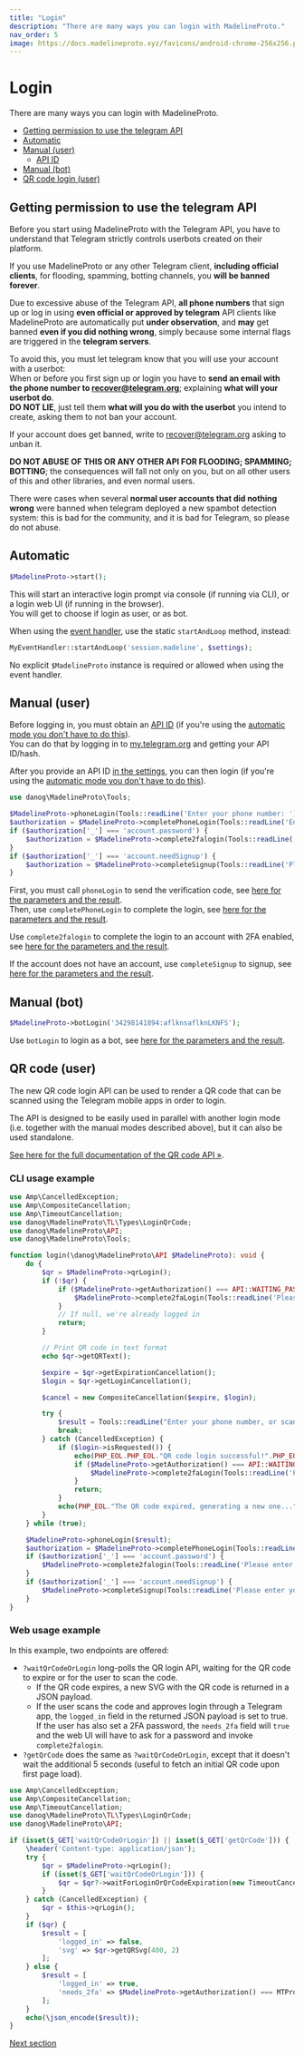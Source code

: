 ```yaml
---
title: "Login"
description: "There are many ways you can login with MadelineProto."
nav_order: 5
image: https://docs.madelineproto.xyz/favicons/android-chrome-256x256.png
---
```

# Login

There are many ways you can login with MadelineProto.

* [Getting permission to use the telegram API](#getting-permission-to-use-the-telegram-api)
* [Automatic](#automatic)
* [Manual (user)](#manual-user)
  * [API ID](#api-id)
* [Manual (bot)](#manual-bot)
* [QR code login (user)](#qr-code-user)

## Getting permission to use the telegram API

Before you start using MadelineProto with the Telegram API, you have to understand that Telegram strictly controls userbots created on their platform.  

If you use MadelineProto or any other Telegram client, **including official clients**, for flooding, spamming, botting channels, you **will be banned forever**.  

Due to excessive abuse of the Telegram API, **all phone numbers** that sign up or log in using **even official or approved by telegram** API clients like MadelineProto are automatically put **under observation**, and __may__ get banned **even if you did nothing wrong**, simply because some internal flags are triggered in the **telegram servers**.  

To avoid this, you must let telegram know that you will use your account with a userbot:  
When or before you first sign up or login you have to **send an email with the phone number to [recover@telegram.org](mailto:recover@telegram.org)**; explaining **what will your userbot do**.  
**DO NOT LIE**, just tell them **what will you do with the userbot** you intend to create, asking them to not ban your account.  

If your account does get banned, write to [recover@telegram.org](mailto:recover@telegram.org) asking to unban it.  

**DO NOT ABUSE OF THIS OR ANY OTHER API FOR FLOODING; SPAMMING; BOTTING**; the consequences will fall not only on you, but on all other users of this and other libraries, and even normal users.  

There were cases when several **normal user accounts that did nothing wrong** were banned when telegram deployed a new spambot detection system: this is bad for the community, and it is bad for Telegram, so please do not abuse.  


## Automatic

```php
$MadelineProto->start();
```

This will start an interactive login prompt via console (if running via CLI), or a login web UI (if running in the browser).  
You will get to choose if login as user, or as bot.

When using the [event handler](https://docs.madelineproto.xyz/docs/UPDATES.html), use the static `startAndLoop` method, instead:

```php
MyEventHandler::startAndLoop('session.madeline', $settings);
```

No explicit `$MadelineProto` instance is required or allowed when using the event handler.


## Manual (user)

Before logging in, you must obtain an [API ID](https://docs.madelineproto.xyz/docs/SETTINGS.html) (if you're using the [automatic mode you don't have to do this](#automatic)).  
You can do that by logging in to [my.telegram.org](https://my.telegram.org) and getting your API ID/hash.

After you provide an API ID [in the settings](https://docs.madelineproto.xyz/docs/SETTINGS.html), you can then login (if you're using the [automatic mode you don't have to do this](#automatic)).  

```php
use danog\MadelineProto\Tools;

$MadelineProto->phoneLogin(Tools::readLine('Enter your phone number: '));
$authorization = $MadelineProto->completePhoneLogin(Tools::readLine('Enter the phone code: '));
if ($authorization['_'] === 'account.password') {
    $authorization = $MadelineProto->complete2falogin(Tools::readLine('Please enter your password (hint '.$authorization['hint'].'): '));
}
if ($authorization['_'] === 'account.needSignup') {
    $authorization = $MadelineProto->completeSignup(Tools::readLine('Please enter your first name: '), readline('Please enter your last name (can be empty): '));
}
```

First, you must call `phoneLogin` to send the verification code, see [here for the parameters and the result](https://docs.madelineproto.xyz/phoneLogin.html).  
Then, use `completePhoneLogin` to complete the login, see [here for the parameters and the result](https://docs.madelineproto.xyz/completePhoneLogin.html).  

Use `complete2falogin` to complete the login to an account with 2FA enabled, see [here for the parameters and the result](https://docs.madelineproto.xyz/complete2FALogin.html).  

If the account does not have an account, use `completeSignup` to signup, see [here for the parameters and the result](https://docs.madelineproto.xyz/completeSignup.html).  


## Manual (bot)

```php
$MadelineProto->botLogin('34298141894:aflknsaflknLKNFS');
```

Use `botLogin` to login as a bot, see [here for the parameters and the result](https://docs.madelineproto.xyz/botLogin.html).  

## QR code (user)

The new QR code login API can be used to render a QR code that can be scanned using the Telegram mobile apps in order to login.  

The API is designed to be easily used in parallel with another login mode (i.e. together with the manual modes described above), but it can also be used standalone.  

[See here for the full documentation of the QR code API &raquo;](https://docs.madelineproto.xyz/PHP/danog/MadelineProto/TL/Types/LoginQrCode.html).  

### CLI usage example

```php
use Amp\CancelledException;
use Amp\CompositeCancellation;
use Amp\TimeoutCancellation;
use danog\MadelineProto\TL\Types\LoginQrCode;
use danog\MadelineProto\API;
use danog\MadelineProto\Tools;

function login(\danog\MadelineProto\API $MadelineProto): void {
    do {
        $qr = $MadelineProto->qrLogin();
        if (!$qr) {
            if ($MadelineProto->getAuthorization() === API::WAITING_PASSWORD) {
                $MadelineProto->complete2faLogin(Tools::readLine('Please enter your password (hint '.$MadelineProto->getHint().'): '));
            }
            // If null, we're already logged in
            return;
        }

        // Print QR code in text format
        echo $qr->getQRText();

        $expire = $qr->getExpirationCancellation();
        $login = $qr->getLoginCancellation();

        $cancel = new CompositeCancellation($expire, $login);

        try {
            $result = Tools::readLine("Enter your phone number, or scan the above QR code to login", $cancel);
            break;
        } catch (CancelledException) {
            if ($login->isRequested()) {
                echo(PHP_EOL.PHP_EOL."QR code login successful!".PHP_EOL);
                if ($MadelineProto->getAuthorization() === API::WAITING_PASSWORD) {
                    $MadelineProto->complete2faLogin(Tools::readLine('Please enter your password (hint '.$MadelineProto->getHint().'): '));
                }
                return;
            }
            echo(PHP_EOL."The QR code expired, generating a new one...".PHP_EOL);
        }
    } while (true);

    $MadelineProto->phoneLogin($result);
    $authorization = $MadelineProto->completePhoneLogin(Tools::readLine('Enter the phone code: '));
    if ($authorization['_'] === 'account.password') {
        $MadelineProto->complete2falogin(Tools::readLine('Please enter your password (hint '.$authorization['hint'].'): '));
    }
    if ($authorization['_'] === 'account.needSignup') {
        $MadelineProto->completeSignup(Tools::readLine('Please enter your first name: '), Tools::readline('Please enter your last name (can be empty): '));
    }
}
```

### Web usage example

In this example, two endpoints are offered:

* `?waitQrCodeOrLogin` long-polls the QR login API, waiting for the QR code to expire or for the user to scan the code.
  * If the QR code expires, a new SVG with the QR code is returned in a JSON payload.
  * If the user scans the code and approves login through a Telegram app, the `logged_in` field in the returned JSON payload is set to true. If the user has also set a 2FA password, the `needs_2fa` field will `true` and the web UI will have to ask for a password and invoke `complete2falogin`.
* `?getQrCode` does the same as `?waitQrCodeOrLogin`, except that it doesn't wait the additional 5 seconds (useful to fetch an initial QR code upon first page load).  

```php
use Amp\CancelledException;
use Amp\CompositeCancellation;
use Amp\TimeoutCancellation;
use danog\MadelineProto\TL\Types\LoginQrCode;
use danog\MadelineProto\API;

if (isset($_GET['waitQrCodeOrLogin']) || isset($_GET['getQrCode'])) {
    \header('Content-type: application/json');
    try {
        $qr = $MadelineProto->qrLogin();
        if (isset($_GET['waitQrCodeOrLogin'])) {
            $qr = $qr?->waitForLoginOrQrCodeExpiration(new TimeoutCancellation(5.0));
        }
    } catch (CancelledException) {
        $qr = $this->qrLogin();
    }
    if ($qr) {
        $result = [
            'logged_in' => false,
            'svg' => $qr->getQRSvg(400, 2)
        ];
    } else {
        $result = [
            'logged_in' => true,
            'needs_2fa' => $MadelineProto->getAuthorization() === MTProto::WAITING_PASSWORD
        ];
    }
    echo(\json_encode($result));
}
```

<a href="https://docs.madelineproto.xyz/docs/FEATURES.html">Next section</a>

